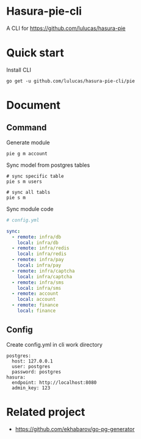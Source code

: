 # Hasura-pie-cli

A CLI for https://github.com/lulucas/hasura-pie

# Quick start

Install CLI

```
go get -u github.com/lulucas/hasura-pie-cli/pie
```

# Document

## Command

Generate module

```
pie g m account
```

Sync model from postgres tables

```
# sync specific table
pie s m users

# sync all tabls
pie s m
```


Sync module code
```yaml
# config.yml

sync:
  - remote: infra/db
    local: infra/db
  - remote: infra/redis
    local: infra/redis
  - remote: infra/pay
    local: infra/pay
  - remote: infra/captcha
    local: infra/captcha
  - remote: infra/sms
    local: infra/sms
  - remote: account
    local: account
  - remote: finance
    local: finance
```

## Config

Create config.yml in cli work directory

```
postgres:
  host: 127.0.0.1
  user: postgres
  password: postgres
hasura:
  endpoint: http://localhost:8080
  admin_key: 123
```

# Related project

* https://github.com/ekhabarov/go-pg-generator
